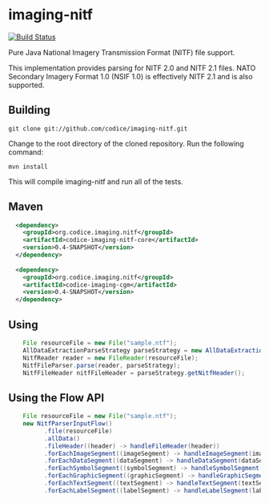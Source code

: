 imaging-nitf
============
[![Build Status](https://travis-ci.org/codice/imaging-nitf.svg?branch=master)](https://travis-ci.org/codice/imaging-nitf)

Pure Java National Imagery Transmission Format (NITF) file support.

This implementation provides parsing for NITF 2.0 and NITF 2.1 files.
NATO Secondary Imagery Format 1.0 (NSIF 1.0) is effectively NITF 2.1 and
is also supported.

## Building

```
git clone git://github.com/codice/imaging-nitf.git
```
Change to the root directory of the cloned repository. Run the following command:

```
mvn install
```

This will compile imaging-nitf and run all of the tests.

## Maven

```xml
  <dependency>
    <groupId>org.codice.imaging.nitf</groupId>
    <artifactId>codice-imaging-nitf-core</artifactId>
    <version>0.4-SNAPSHOT</version>
  </dependency>
  
  <dependency>
    <groupId>org.codice.imaging.nitf</groupId>
    <artifactId>codice-imaging-cgm</artifactId>
    <version>0.4-SNAPSHOT</version>
  </dependency>
```

## Using

```java
    File resourceFile = new File("sample.ntf");
    AllDataExtractionParseStrategy parseStrategy = new AllDataExtractionParseStrategy();
    NitfReader reader = new FileReader(resourceFile);
    NitfFileParser.parse(reader, parseStrategy);
    NitfFileHeader nitfFileHeader = parseStrategy.getNitfHeader();
```

## Using the Flow API

```java
    File resourceFile = new File("sample.ntf");
    new NitfParserInputFlow()
          .file(resourceFile)
          .allData()
          .fileHeader((header) -> handleFileHeader(header))
          .forEachImageSegment((imageSegment) -> handleImageSegment(imageSegment))
          .forEachDataSegment((dataSegment) -> handleDataSegment(dataSegment))
          .forEachSymbolSegment((symbolSegment) -> handleSymbolSegment(symbolSegment))
          .forEachGraphicSegment((graphicSegment) -> handleGraphicSegment(graphicSegment))
          .forEachTextSegment((textSegment) -> handleTextSegment(textSegment))
          .forEachLabelSegment((labelSegment) -> handleLabelSegment(labelSegment));
```
